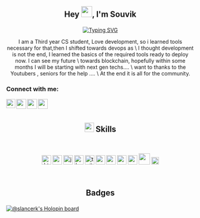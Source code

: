 ## <p align='center'>Hey  <img src="https://github.com/TheDudeThatCode/TheDudeThatCode/blob/master/Assets/Hi.gif" width="29px">, I'm Souvik <p/>


<p align='center'>
<a href="https://git.io/typing-svg" align='center'><img src="https://readme-typing-svg.herokuapp.com?font=Cinzel+Decorative&pause=1000&color=22F738&center=true&vCenter=true&width=435&lines=Welcome+to+my+Profile!;Full+stack+web+developer..;Learned+devops.....;Blockchain+Enthusiast." alt="Typing SVG" /></a>
</p>

<p align='center'>I am a Third year CS student, Love development, so i learned tools necessary for that,then I shifted towards devops as \
I thought development is not the end, I learned the basics of the required tools ready to deploy now. I can see my future \
towards blockchain, hopefully within some months I will be starting with next gen techs.... \
want to thanks to the Youtubers , seniors for the help .... \
At the end it is all for the community.</p>


<h3 align="left">Connect with me:</h3>
<p align="left">
  
<a href="https://www.linkedin.com/in/souvik-paul-653a291b9/">
  <img align="left" width="24px" src="https://cdn-icons-png.flaticon.com/512/174/174857.png"  />
</a>
<a href="https://twitter.com/Souvikp21570038">
  <img align="left" width="26px" src="https://logodownload.org/wp-content/uploads/2014/09/twitter-logo-6.png" />
</a>

<a href="https://www.instagram.com/slender_singer/">
  <img align="left" width="26px" src="https://upload.wikimedia.org/wikipedia/commons/thumb/a/a5/Instagram_icon.png/1024px-Instagram_icon.png" />
</a>

<a href="mailto:psouvik260@gmail.com">
  <img align="left" width="26px" src="https://cdn-icons-png.flaticon.com/512/281/281769.png" />
</a>


  

<br />
<br />
  
  
## <p align='center'> <img src="https://media2.giphy.com/media/QssGEmpkyEOhBCb7e1/giphy.gif?cid=ecf05e47a0n3gi1bfqntqmob8g9aid1oyj2wr3ds3mg700bl&rid=giphy.gif" width ="25"><b> Skills</b></p>
  
<br>
<p align='center'>
<a margin="10" href="https://developer.mozilla.org/en-US/docs/Web/HTML" target="_blank"><img margin="10px" height="25" src="https://github.com/abdoachhoubi/abdoachhoubi/blob/main/svgs/html.svg" alt="html"></a>
<a margin="10" href="https://developer.mozilla.org/en-US/docs/Web/CSS" target="_blank"><img margin="10px" height="25" src="https://github.com/abdoachhoubi/abdoachhoubi/blob/main/svgs/css.svg" alt="css"></a>
<a margin="10" href="https://developer.mozilla.org/en-US/docs/Web/JavaScript" target="_blank"><img margin="10px" height="25" src="https://github.com/abdoachhoubi/abdoachhoubi/blob/main/svgs/javascript.svg" alt="javascript"></a>
<a margin="10" href="https://getbootstrap.com" target="_blank"><img margin="10px" height="25" src="https://github.com/abdoachhoubi/abdoachhoubi/blob/main/svgs/bootstrap.svg" alt="bootstrap"></a>
<a margin="10" href="https://tailwindcss.com" target="_blank"><img margin="10px" height="25" src="https://github.com/abdoachhoubi/abdoachhoubi/blob/main/svgs/tailwind.svg" alt="tailwind"></a>
<a margin="10" href="https://www.linux.org/" target="_blank"><img margin="10px" height="25" src="https://upload.wikimedia.org/wikipedia/commons/thumb/f/f1/Icons8_flat_linux.svg/1200px-Icons8_flat_linux.svg.png" alt=""></a>
<a margin="10" href="https://hub.docker.com/" target="_blank"><img margin="10px" height="25" src="https://www.docker.com/wp-content/uploads/2022/03/vertical-logo-monochromatic.png" alt=""></a>
<a margin="10" href="https://kubernetes.io/" target="_blank"><img margin="10px" height="25" src="https://upload.wikimedia.org/wikipedia/commons/3/39/Kubernetes_logo_without_workmark.svg" alt=""></a>
<a margin="10" href="https://www.mysql.com/" target="_blank"><img margin="10px" height="25" src="https://1000logos.net/wp-content/uploads/2020/08/MySQL-Logo.png" alt=""></a>
<a margin="10" href="https://www.ansible.com/" target="_blank"><img margin="10px" height="30" src="https://upload.wikimedia.org/wikipedia/commons/2/24/Ansible_logo.svg" alt=""></a>  
<a margin="10" href="https://aws.amazon.com/" target="_blank"><img margin="10px" height="20" src="https://upload.wikimedia.org/wikipedia/commons/9/93/Amazon_Web_Services_Logo.svg" alt=""></a>   
  
  
</p>

<br>

## <p align='center' > Badges</p>
  
  
  [![@slancerk's Holopin board](https://holopin.me/slancerk)](https://holopin.io/@slancerk)
